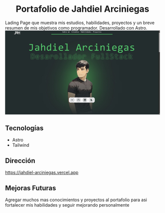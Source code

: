 <h1 align="center">Portafolio de Jahdiel Arciniegas</h1>
Lading Page que muestra mis estudios, habilidades, proyectos y un breve resumen de mis objetivos como programador. Desarrollado con Astro. 
<br>
<div align="center">
  <img  src="https://github.com/JahdielArciniegas/portafolio/blob/main/public/ImgPrevia.jpg" alt="Lading Page - Jahdiel Arciniegas" width="800px">
</div>

## Tecnologías

- Astro
- Tailwind

## Dirección

https://jahdiel-arciniegas.vercel.app

## Mejoras Futuras

Agregar muchos mas conocimientos y proyectos al portafolio para asi fortalecer mis habilidades y seguir mejorando personalmente


